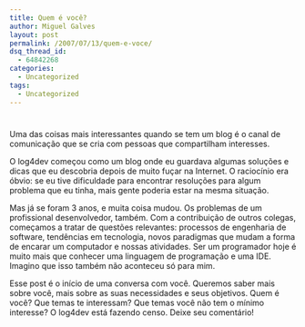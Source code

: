 ```yaml
---
title: Quem é você?
author: Miguel Galves
layout: post
permalink: /2007/07/13/quem-e-voce/
dsq_thread_id:
  - 64842268
categories:
  - Uncategorized
tags:
  - Uncategorized
---
```

# 

Uma das coisas mais interessantes quando se tem um blog é o canal de comunicação que se cria com pessoas que compartilham interesses. 

O log4dev começou como um blog onde eu guardava algumas soluções e dicas que eu descobria depois de muito fuçar na Internet. O raciocínio era óbvio: se eu tive dificuldade para encontrar resoluções para algum problema que eu tinha, mais gente poderia estar na mesma situação.

Mas já se foram 3 anos, e muita coisa mudou. Os problemas de um profissional desenvolvedor, também. Com a contribuição de outros colegas, começamos a tratar de questões relevantes: processos de engenharia de software, tendências em tecnologia, novos paradigmas que mudam a forma de encarar um computador e nossas atividades. Ser um programador hoje é muito mais que conhecer uma linguagem de programação e uma IDE. Imagino que isso também não aconteceu só para mim.

Esse post é o início de uma conversa com você. Queremos saber mais sobre você, mais sobre as suas necessidades e seus objetivos. Quem é você? Que temas te interessam? Que temas você não tem o mínimo interesse? O log4dev está fazendo censo. Deixe seu comentário!